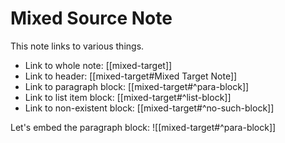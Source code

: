 # Mixed Source Note

This note links to various things.

- Link to whole note: [[mixed-target]]
- Link to header: [[mixed-target#Mixed Target Note]]
- Link to paragraph block: [[mixed-target#^para-block]]
- Link to list item block: [[mixed-target#^list-block]]
- Link to non-existent block: [[mixed-target#^no-such-block]]

Let's embed the paragraph block:
![[mixed-target#^para-block]]
